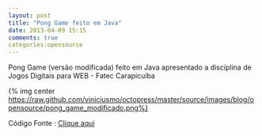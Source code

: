 ```yaml
---
layout: post
title: "Pong Game feito em Java"
date: 2013-04-09 15:15
comments: true
categories:opensource
---
```


Pong Game (versão modificada) feito em Java apresentado a disciplina de Jogos Digitais para WEB - Fatec Carapicuíba  

{% img center https://raw.github.com/viniciusmo/octopress/master/source/images/blog/opensource/pong_game_modificado.png%}

Código Fonte : [Clique aqui](https://github.com/viniciusmo/simple-pong-game-applet "Clique aqui")

